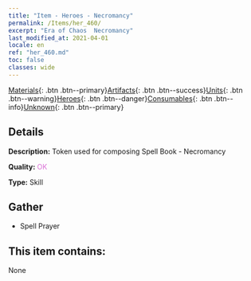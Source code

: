 ```yaml
---
title: "Item - Heroes - Necromancy"
permalink: /Items/her_460/
excerpt: "Era of Chaos  Necromancy"
last_modified_at: 2021-04-01
locale: en
ref: "her_460.md"
toc: false
classes: wide
---
```

 [Materials](/Items/){: .btn .btn--primary}[Artifacts](/Items/Artifacts/){: .btn .btn--success}[Units](/Items/Units/){: .btn .btn--warning}[Heroes](/Items/Heroes/){: .btn .btn--danger}[Consumables](/Items/Consumables/){: .btn .btn--info}[Unknown](/Items/Unknown/){: .btn .btn--primary}

## Details
 **Description:** Token used for composing Spell Book - Necromancy

 **Quality:** <span style="color: #DA70D6">OK</span>

 **Type:** Skill

## Gather

*    Spell Prayer 

## This item contains:

  None

